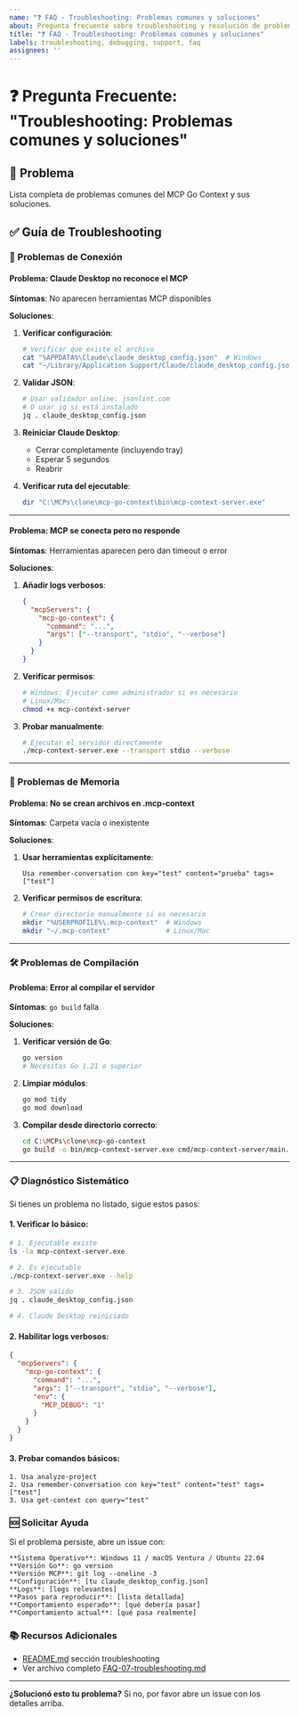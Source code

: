 ```yaml
---
name: "❓ FAQ - Troubleshooting: Problemas comunes y soluciones"
about: Pregunta frecuente sobre troubleshooting y resolución de problemas
title: "❓ FAQ - Troubleshooting: Problemas comunes y soluciones"
labels: troubleshooting, debugging, support, faq
assignees: ''
---
```


# ❓ Pregunta Frecuente: "Troubleshooting: Problemas comunes y soluciones"

## 🎯 **Problema**
Lista completa de problemas comunes del MCP Go Context y sus soluciones.

## ✅ **Guía de Troubleshooting**

### **🔧 Problemas de Conexión**

#### **Problema**: Claude Desktop no reconoce el MCP
**Síntomas**: No aparecen herramientas MCP disponibles

**Soluciones**:
1. **Verificar configuración**:
   ```bash
   # Verificar que existe el archivo
   cat "%APPDATA%\Claude\claude_desktop_config.json"  # Windows
   cat "~/Library/Application Support/Claude/claude_desktop_config.json"  # macOS
   ```

2. **Validar JSON**:
   ```bash
   # Usar validador online: jsonlint.com
   # O usar jq si está instalado
   jq . claude_desktop_config.json
   ```

3. **Reiniciar Claude Desktop**:
   - Cerrar completamente (incluyendo tray)
   - Esperar 5 segundos
   - Reabrir

4. **Verificar ruta del ejecutable**:
   ```bash
   dir "C:\MCPs\clone\mcp-go-context\bin\mcp-context-server.exe"
   ```

---

#### **Problema**: MCP se conecta pero no responde
**Síntomas**: Herramientas aparecen pero dan timeout o error

**Soluciones**:
1. **Añadir logs verbosos**:
   ```json
   {
     "mcpServers": {
       "mcp-go-context": {
         "command": "...",
         "args": ["--transport", "stdio", "--verbose"]
       }
     }
   }
   ```

2. **Verificar permisos**:
   ```bash
   # Windows: Ejecutar como administrador si es necesario
   # Linux/Mac: 
   chmod +x mcp-context-server
   ```

3. **Probar manualmente**:
   ```bash
   # Ejecutar el servidor directamente
   ./mcp-context-server.exe --transport stdio --verbose
   ```

---

### **💾 Problemas de Memoria**

#### **Problema**: No se crean archivos en .mcp-context
**Síntomas**: Carpeta vacía o inexistente

**Soluciones**:
1. **Usar herramientas explícitamente**:
   ```
   Usa remember-conversation con key="test" content="prueba" tags=["test"]
   ```

2. **Verificar permisos de escritura**:
   ```bash
   # Crear directorio manualmente si es necesario
   mkdir "%USERPROFILE%\.mcp-context"  # Windows
   mkdir "~/.mcp-context"              # Linux/Mac
   ```

---

### **🛠️ Problemas de Compilación**

#### **Problema**: Error al compilar el servidor
**Síntomas**: `go build` falla

**Soluciones**:
1. **Verificar versión de Go**:
   ```bash
   go version
   # Necesitas Go 1.21 o superior
   ```

2. **Limpiar módulos**:
   ```bash
   go mod tidy
   go mod download
   ```

3. **Compilar desde directorio correcto**:
   ```bash
   cd C:\MCPs\clone\mcp-go-context
   go build -o bin/mcp-context-server.exe cmd/mcp-context-server/main.go
   ```

---

### **📋 Diagnóstico Sistemático**

Si tienes un problema no listado, sigue estos pasos:

#### **1. Verificar lo básico**:
```bash
# 1. Ejecutable existe
ls -la mcp-context-server.exe

# 2. Es ejecutable
./mcp-context-server.exe --help

# 3. JSON válido
jq . claude_desktop_config.json

# 4. Claude Desktop reiniciado
```

#### **2. Habilitar logs verbosos**:
```json
{
  "mcpServers": {
    "mcp-go-context": {
      "command": "...",
      "args": ["--transport", "stdio", "--verbose"],
      "env": {
        "MCP_DEBUG": "1"
      }
    }
  }
}
```

#### **3. Probar comandos básicos**:
```
1. Usa analyze-project
2. Usa remember-conversation con key="test" content="test" tags=["test"]
3. Usa get-context con query="test"
```

### **🆘 Solicitar Ayuda**

Si el problema persiste, abre un issue con:

```
**Sistema Operativo**: Windows 11 / macOS Ventura / Ubuntu 22.04
**Versión Go**: go version
**Versión MCP**: git log --oneline -3
**Configuración**: [tu claude_desktop_config.json]
**Logs**: [logs relevantes]
**Pasos para reproducir**: [lista detallada]
**Comportamiento esperado**: [qué debería pasar]
**Comportamiento actual**: [qué pasa realmente]
```

### **📚 Recursos Adicionales**
- [README.md](../../README.md) sección troubleshooting
- Ver archivo completo [FAQ-07-troubleshooting.md](../../docs/faq/FAQ-07-troubleshooting.md)

---

**¿Solucionó esto tu problema?** Si no, por favor abre un issue con los detalles arriba.
